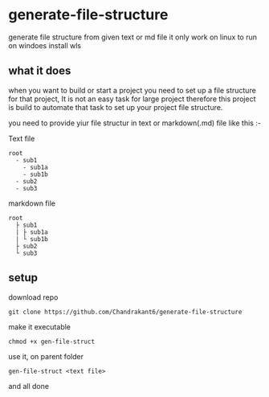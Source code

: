 # generate-file-structure
generate file structure from given text or md file
it only work on linux to run on windoes install wls

## what it does
when you want to build or start a project you need to set up a file structure for that project, It is not an easy task for large project therefore this project is build to automate that task to set up your project file structure.

you need to provide yiur file structur in text or markdown(.md) file like this :-

Text file
```
root
  - sub1
    - sub1a
    - sub1b
  - sub2
  - sub3
```

markdown file
```
root
  ├ sub1
  | ├ sub1a
  | └ sub1b
  ├ sub2
  └ sub3
```

## setup 
download repo
```
git clone https://github.com/Chandrakant6/generate-file-structure
```
make it executable
```
chmod +x gen-file-struct
```
use it, on parent folder 
```
gen-file-struct <text file>
```
and all done
